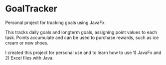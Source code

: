 # GoalTracker
Personal project for tracking goals using JavaFx.

This tracks daily goals and longterm goals, assigning point values to each task. Points accumulate and can be used to purchase rewards, such as ice cream or new shoes. 

I created this project for personal use and to learn how to use 1) JavaFx and 2) Excel files with Java.
